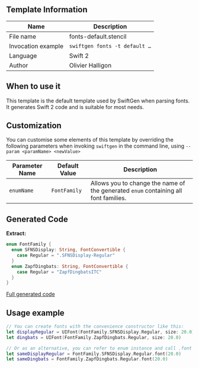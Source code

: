 ## Template Information

| Name      | Description       |
| --------- | ----------------- |
| File name | fonts-default.stencil |
| Invocation example | `swiftgen fonts -t default …` |
| Language | Swift 2 |
| Author | Olivier Halligon |

## When to use it

This template is the default template used by SwiftGen when parsing fonts.
It generates Swift 2 code and is suitable for most needs.

## Customization

You can customise some elements of this template by overriding the following parameters when invoking `swiftgen` in the command line, using `--param <paramName> <newValue>`

| Parameter Name | Default Value | Description |
| -------------- | ------------- | ----------- |
| `enumName` | `FontFamily` | Allows you to change the name of the generated `enum` containing all font families. |

## Generated Code

**Extract:**

```swift
enum FontFamily {
  enum SFNSDisplay: String, FontConvertible {
    case Regular = ".SFNSDisplay-Regular"
  }
  enum ZapfDingbats: String, FontConvertible {
    case Regular = "ZapfDingbatsITC"
  }
}
```

[Full generated code](https://github.com/SwiftGen/templates/blob/master/Tests/Expected/Fonts/default-context-defaults.swift)

## Usage example

```swift
// You can create fonts with the convenience constructor like this:
let displayRegular = UIFont(FontFamily.SFNSDisplay.Regular, size: 20.0)
let dingbats = UIFont(FontFamily.ZapfDingbats.Regular, size: 20.0)

// Or as an alternative, you can refer to enum instance and call .font on it:
let sameDisplayRegular = FontFamily.SFNSDisplay.Regular.font(20.0)
let sameDingbats = FontFamily.ZapfDingbats.Regular.font(20.0)
```
